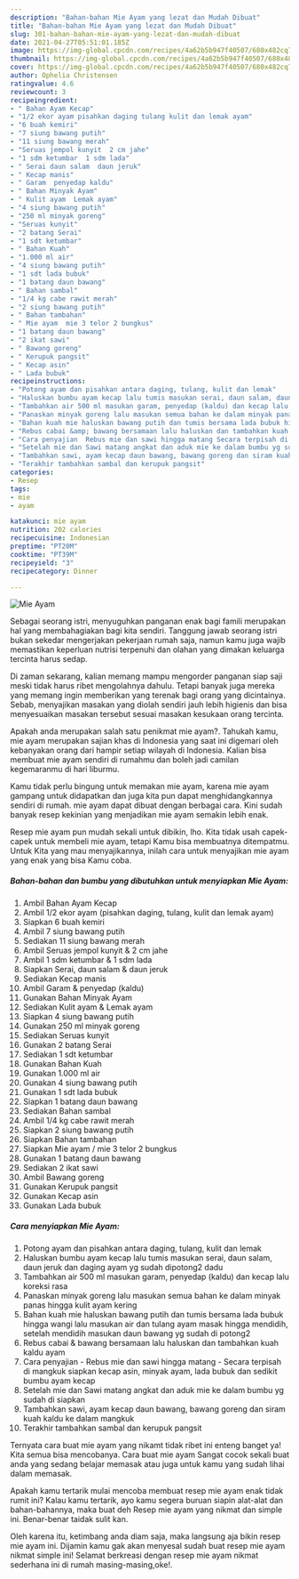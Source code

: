 ```yaml
---
description: "Bahan-bahan Mie Ayam yang lezat dan Mudah Dibuat"
title: "Bahan-bahan Mie Ayam yang lezat dan Mudah Dibuat"
slug: 301-bahan-bahan-mie-ayam-yang-lezat-dan-mudah-dibuat
date: 2021-04-27T05:51:01.185Z
image: https://img-global.cpcdn.com/recipes/4a62b5b947f40507/680x482cq70/mie-ayam-foto-resep-utama.jpg
thumbnail: https://img-global.cpcdn.com/recipes/4a62b5b947f40507/680x482cq70/mie-ayam-foto-resep-utama.jpg
cover: https://img-global.cpcdn.com/recipes/4a62b5b947f40507/680x482cq70/mie-ayam-foto-resep-utama.jpg
author: Ophelia Christensen
ratingvalue: 4.6
reviewcount: 3
recipeingredient:
- " Bahan Ayam Kecap"
- "1/2 ekor ayam pisahkan daging tulang kulit dan lemak ayam"
- "6 buah kemiri"
- "7 siung bawang putih"
- "11 siung bawang merah"
- "Seruas jempol kunyit  2 cm jahe"
- "1 sdm ketumbar  1 sdm lada"
- " Serai daun salam  daun jeruk"
- " Kecap manis"
- " Garam  penyedap kaldu"
- " Bahan Minyak Ayam"
- " Kulit ayam  Lemak ayam"
- "4 siung bawang putih"
- "250 ml minyak goreng"
- "Seruas kunyit"
- "2 batang Serai"
- "1 sdt ketumbar"
- " Bahan Kuah"
- "1.000 ml air"
- "4 siung bawang putih"
- "1 sdt lada bubuk"
- "1 batang daun bawang"
- " Bahan sambal"
- "1/4 kg cabe rawit merah"
- "2 siung bawang putih"
- " Bahan tambahan"
- " Mie ayam  mie 3 telor 2 bungkus"
- "1 batang daun bawang"
- "2 ikat sawi"
- " Bawang goreng"
- " Kerupuk pangsit"
- " Kecap asin"
- " Lada bubuk"
recipeinstructions:
- "Potong ayam dan pisahkan antara daging, tulang, kulit dan lemak"
- "Haluskan bumbu ayam kecap lalu tumis masukan serai, daun salam, daun jeruk dan daging ayam yg sudah dipotong2 dadu"
- "Tambahkan air 500 ml masukan garam, penyedap (kaldu) dan kecap lalu koreksi rasa"
- "Panaskan minyak goreng lalu masukan semua bahan ke dalam minyak panas hingga kulit ayam kering"
- "Bahan kuah mie haluskan bawang putih dan tumis bersama lada bubuk hingga wangi lalu masukan air dan tulang ayam masak hingga mendidih, setelah mendidih masukan daun bawang yg sudah di potong2"
- "Rebus cabai &amp; bawang bersamaan lalu haluskan dan tambahkan kuah kaldu ayam"
- "Cara penyajian  Rebus mie dan sawi hingga matang Secara terpisah di mangkuk siapkan kecap asin, minyak ayam, lada bubuk dan sedikit bumbu ayam kecap"
- "Setelah mie dan Sawi matang angkat dan aduk mie ke dalam bumbu yg sudah di siapkan"
- "Tambahkan sawi, ayam kecap daun bawang, bawang goreng dan siram kuah kaldu ke dalam mangkuk"
- "Terakhir tambahkan sambal dan kerupuk pangsit"
categories:
- Resep
tags:
- mie
- ayam

katakunci: mie ayam 
nutrition: 202 calories
recipecuisine: Indonesian
preptime: "PT20M"
cooktime: "PT39M"
recipeyield: "3"
recipecategory: Dinner

---
```



![Mie Ayam](https://img-global.cpcdn.com/recipes/4a62b5b947f40507/680x482cq70/mie-ayam-foto-resep-utama.jpg)

Sebagai seorang istri, menyuguhkan panganan enak bagi famili merupakan hal yang membahagiakan bagi kita sendiri. Tanggung jawab seorang istri bukan sekedar mengerjakan pekerjaan rumah saja, namun kamu juga wajib memastikan keperluan nutrisi terpenuhi dan olahan yang dimakan keluarga tercinta harus sedap.

Di zaman  sekarang, kalian memang mampu mengorder panganan siap saji meski tidak harus ribet mengolahnya dahulu. Tetapi banyak juga mereka yang memang ingin memberikan yang terenak bagi orang yang dicintainya. Sebab, menyajikan masakan yang diolah sendiri jauh lebih higienis dan bisa menyesuaikan masakan tersebut sesuai masakan kesukaan orang tercinta. 



Apakah anda merupakan salah satu penikmat mie ayam?. Tahukah kamu, mie ayam merupakan sajian khas di Indonesia yang saat ini digemari oleh kebanyakan orang dari hampir setiap wilayah di Indonesia. Kalian bisa membuat mie ayam sendiri di rumahmu dan boleh jadi camilan kegemaranmu di hari liburmu.

Kamu tidak perlu bingung untuk memakan mie ayam, karena mie ayam gampang untuk didapatkan dan juga kita pun dapat menghidangkannya sendiri di rumah. mie ayam dapat dibuat dengan berbagai cara. Kini sudah banyak resep kekinian yang menjadikan mie ayam semakin lebih enak.

Resep mie ayam pun mudah sekali untuk dibikin, lho. Kita tidak usah capek-capek untuk membeli mie ayam, tetapi Kamu bisa membuatnya ditempatmu. Untuk Kita yang mau menyajikannya, inilah cara untuk menyajikan mie ayam yang enak yang bisa Kamu coba.

<!--inarticleads1-->

##### Bahan-bahan dan bumbu yang dibutuhkan untuk menyiapkan Mie Ayam:

1. Ambil  Bahan Ayam Kecap
1. Ambil 1/2 ekor ayam (pisahkan daging, tulang, kulit dan lemak ayam)
1. Siapkan 6 buah kemiri
1. Ambil 7 siung bawang putih
1. Sediakan 11 siung bawang merah
1. Ambil Seruas jempol kunyit &amp; 2 cm jahe
1. Ambil 1 sdm ketumbar &amp; 1 sdm lada
1. Siapkan  Serai, daun salam &amp; daun jeruk
1. Sediakan  Kecap manis
1. Ambil  Garam &amp; penyedap (kaldu)
1. Gunakan  Bahan Minyak Ayam
1. Sediakan  Kulit ayam &amp; Lemak ayam
1. Siapkan 4 siung bawang putih
1. Gunakan 250 ml minyak goreng
1. Sediakan Seruas kunyit
1. Gunakan 2 batang Serai
1. Sediakan 1 sdt ketumbar
1. Gunakan  Bahan Kuah
1. Gunakan 1.000 ml air
1. Gunakan 4 siung bawang putih
1. Gunakan 1 sdt lada bubuk
1. Siapkan 1 batang daun bawang
1. Sediakan  Bahan sambal
1. Ambil 1/4 kg cabe rawit merah
1. Siapkan 2 siung bawang putih
1. Siapkan  Bahan tambahan
1. Siapkan  Mie ayam / mie 3 telor 2 bungkus
1. Gunakan 1 batang daun bawang
1. Sediakan 2 ikat sawi
1. Ambil  Bawang goreng
1. Gunakan  Kerupuk pangsit
1. Gunakan  Kecap asin
1. Gunakan  Lada bubuk




<!--inarticleads2-->

##### Cara menyiapkan Mie Ayam:

1. Potong ayam dan pisahkan antara daging, tulang, kulit dan lemak
1. Haluskan bumbu ayam kecap lalu tumis masukan serai, daun salam, daun jeruk dan daging ayam yg sudah dipotong2 dadu
1. Tambahkan air 500 ml masukan garam, penyedap (kaldu) dan kecap lalu koreksi rasa
1. Panaskan minyak goreng lalu masukan semua bahan ke dalam minyak panas hingga kulit ayam kering
1. Bahan kuah mie haluskan bawang putih dan tumis bersama lada bubuk hingga wangi lalu masukan air dan tulang ayam masak hingga mendidih, setelah mendidih masukan daun bawang yg sudah di potong2
1. Rebus cabai &amp; bawang bersamaan lalu haluskan dan tambahkan kuah kaldu ayam
1. Cara penyajian  - Rebus mie dan sawi hingga matang - Secara terpisah di mangkuk siapkan kecap asin, minyak ayam, lada bubuk dan sedikit bumbu ayam kecap
1. Setelah mie dan Sawi matang angkat dan aduk mie ke dalam bumbu yg sudah di siapkan
1. Tambahkan sawi, ayam kecap daun bawang, bawang goreng dan siram kuah kaldu ke dalam mangkuk
1. Terakhir tambahkan sambal dan kerupuk pangsit




Ternyata cara buat mie ayam yang nikamt tidak ribet ini enteng banget ya! Kita semua bisa mencobanya. Cara buat mie ayam Sangat cocok sekali buat anda yang sedang belajar memasak atau juga untuk kamu yang sudah lihai dalam memasak.

Apakah kamu tertarik mulai mencoba membuat resep mie ayam enak tidak rumit ini? Kalau kamu tertarik, ayo kamu segera buruan siapin alat-alat dan bahan-bahannya, maka buat deh Resep mie ayam yang nikmat dan simple ini. Benar-benar taidak sulit kan. 

Oleh karena itu, ketimbang anda diam saja, maka langsung aja bikin resep mie ayam ini. Dijamin kamu gak akan menyesal sudah buat resep mie ayam nikmat simple ini! Selamat berkreasi dengan resep mie ayam nikmat sederhana ini di rumah masing-masing,oke!.

